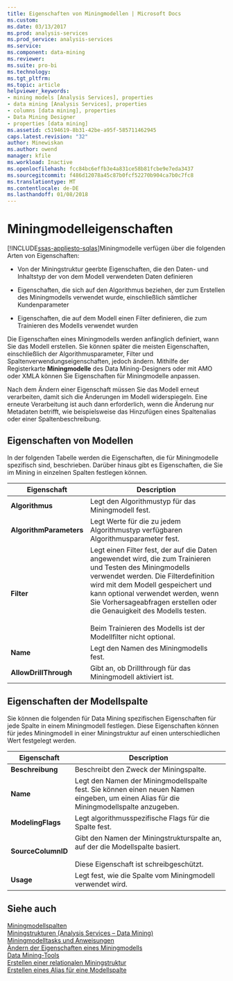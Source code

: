 ```yaml
---
title: Eigenschaften von Miningmodellen | Microsoft Docs
ms.custom: 
ms.date: 03/13/2017
ms.prod: analysis-services
ms.prod_service: analysis-services
ms.service: 
ms.component: data-mining
ms.reviewer: 
ms.suite: pro-bi
ms.technology: 
ms.tgt_pltfrm: 
ms.topic: article
helpviewer_keywords:
- mining models [Analysis Services], properties
- data mining [Analysis Services], properties
- columns [data mining], properties
- Data Mining Designer
- properties [data mining]
ms.assetid: c5194619-8b31-42be-a95f-585711462945
caps.latest.revision: "32"
author: Minewiskan
ms.author: owend
manager: kfile
ms.workload: Inactive
ms.openlocfilehash: fcc84bc6effb3e4a831ce58b81fcbe9e7eda3437
ms.sourcegitcommit: f486d12078a45c87b0fcf52270b904ca7b0c7fc8
ms.translationtype: MT
ms.contentlocale: de-DE
ms.lasthandoff: 01/08/2018
---
```

# <a name="mining-model-properties"></a>Miningmodelleigenschaften
[!INCLUDE[ssas-appliesto-sqlas](../../includes/ssas-appliesto-sqlas.md)]Miningmodelle verfügen über die folgenden Arten von Eigenschaften:  
  
-   Von der Miningstruktur geerbte Eigenschaften, die den Daten- und Inhaltstyp der von dem Modell verwendeten Daten definieren  
  
-   Eigenschaften, die sich auf den Algorithmus beziehen, der zum Erstellen des Miningmodells verwendet wurde, einschließlich sämtlicher Kundenparameter  
  
-   Eigenschaften, die auf dem Modell einen Filter definieren, die zum Trainieren des Modells verwendet wurden  
  
 Die Eigenschaften eines Miningmodells werden anfänglich definiert, wann Sie das Modell erstellen. Sie können später die meisten Eigenschaften, einschließlich der Algorithmusparameter, Filter und Spaltenverwendungseigenschaften, jedoch ändern. Mithilfe der Registerkarte **Miningmodelle** des Data Mining-Designers oder mit AMO oder XMLA können Sie Eigenschaften für Miningmodelle anpassen.  
  
 Nach dem Ändern einer Eigenschaft müssen Sie das Modell erneut verarbeiten, damit sich die Änderungen im Modell widerspiegeln. Eine erneute Verarbeitung ist auch dann erforderlich, wenn die Änderung nur Metadaten betrifft, wie beispielsweise das Hinzufügen eines Spaltenalias oder einer Spaltenbeschreibung.  
  
## <a name="properties-of-models"></a>Eigenschaften von Modellen  
 In der folgenden Tabelle werden die Eigenschaften, die für Miningmodelle spezifisch sind, beschrieben. Darüber hinaus gibt es Eigenschaften, die Sie im Mining in einzelnen Spalten festlegen können.  
  
|Eigenschaft|Description|  
|--------------|-----------------|  
|**Algorithmus**|Legt den Algorithmustyp für das Miningmodell fest.|  
|**AlgorithmParameters**|Legt Werte für die zu jedem Algorithmustyp verfügbaren Algorithmusparameter fest.|  
|**Filter**|Legt einen Filter fest, der auf die Daten angewendet wird, die zum Trainieren und Testen des Miningmodells verwendet werden. Die Filterdefinition wird mit dem Modell gespeichert und kann optional verwendet werden, wenn Sie Vorhersageabfragen erstellen oder die Genauigkeit des Modells testen.<br /><br /> Beim Trainieren des Modells ist der Modellfilter nicht optional.|  
|**Name**|Legt den Namen des Miningmodells fest.|  
|**AllowDrillThrough**|Gibt an, ob Drillthrough für das Miningmodell aktiviert ist.|  
  
## <a name="properties-of-model-columns"></a>Eigenschaften der Modellspalte  
 Sie können die folgenden für Data Mining spezifischen Eigenschaften für jede Spalte in einem Miningmodell festlegen. Diese Eigenschaften können für jedes Miningmodell in einer Miningstruktur auf einen unterschiedlichen Wert festgelegt werden.  
  
|Eigenschaft|Description|  
|--------------|-----------------|  
|**Beschreibung**|Beschreibt den Zweck der Miningspalte.|  
|**Name**|Legt den Namen der Miningmodellspalte fest. Sie können einen neuen Namen eingeben, um einen Alias für die Miningmodellspalte anzugeben.|  
|**ModelingFlags**|Legt algorithmusspezifische Flags für die Spalte fest.|  
|**SourceColumnID**|Gibt den Namen der Miningstrukturspalte an, auf der die Modellspalte basiert.<br /><br /> Diese Eigenschaft ist schreibgeschützt.|  
|**Usage**|Legt fest, wie die Spalte vom Miningmodell verwendet wird.|  
  
## <a name="see-also"></a>Siehe auch  
 [Miningmodellspalten](../../analysis-services/data-mining/mining-model-columns.md)   
 [Miningstrukturen &#40;Analysis Services – Data Mining&#41;](../../analysis-services/data-mining/mining-structures-analysis-services-data-mining.md)   
 [Miningmodelltasks und Anweisungen](../../analysis-services/data-mining/mining-model-tasks-and-how-tos.md)   
 [Ändern der Eigenschaften eines Miningmodells](../../analysis-services/data-mining/change-the-properties-of-a-mining-model.md)   
 [Data Mining-Tools](../../analysis-services/data-mining/data-mining-tools.md)   
 [Erstellen einer relationalen Miningstruktur](../../analysis-services/data-mining/create-a-relational-mining-structure.md)   
 [Erstellen eines Alias für eine Modellspalte](../../analysis-services/data-mining/create-an-alias-for-a-model-column.md)  
  
  
